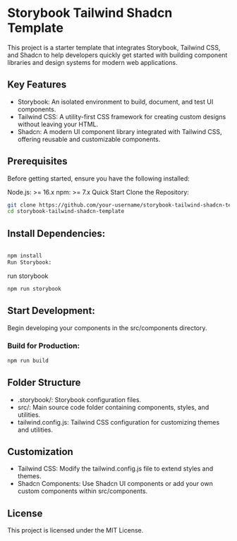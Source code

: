 # Storybook Tailwind Shadcn Template

This project is a starter template that integrates Storybook, Tailwind CSS, and Shadcn to help developers quickly get started with building component libraries and design systems for modern web applications.

## Key Features

- Storybook: An isolated environment to build, document, and test UI components.
- Tailwind CSS: A utility-first CSS framework for creating custom designs without leaving your HTML.
- Shadcn: A modern UI component library integrated with Tailwind CSS, offering reusable and customizable components.

## Prerequisites

Before getting started, ensure you have the following installed:

Node.js: >= 16.x
npm: >= 7.x
Quick Start
Clone the Repository:

```bash
git clone https://github.com/your-username/storybook-tailwind-shadcn-template.git
cd storybook-tailwind-shadcn-template
```

## Install Dependencies:

```bash

npm install
Run Storybook:
```

run storybook

```bash
npm run storybook
```

## Start Development:

Begin developing your components in the src/components directory.

### Build for Production:

```bash
npm run build
```

## Folder Structure

- .storybook/: Storybook configuration files.
- src/: Main source code folder containing components, styles, and utilities.
- tailwind.config.js: Tailwind CSS configuration for customizing themes and utilities.

## Customization

- Tailwind CSS: Modify the tailwind.config.js file to extend styles and themes.
- Shadcn Components: Use Shadcn UI components or add your own custom components within src/components.

## License

This project is licensed under the MIT License.
